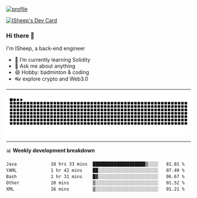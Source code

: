 [![profile](https://user-images.githubusercontent.com/54968314/208005045-e4b42f3b-833d-4242-bfcc-e764865553a2.svg)](https://www.calligrapher.ai/)

<a href="https://app.daily.dev/linziyang1106"><img src="https://api.daily.dev/devcards/v2/i4Spwx5Skx5FpTqWcwoit.png?r=kgx&type=wide" width="652" alt="ISheep's Dev Card"/></a>

### Hi there 🐏

I'm ISheep, a back-end engineer

- 🔭 I’m currently learning Solidity
- 💬 Ask me about anything
- 😄 Hobby: badminton & coding
- 👓 explore crypto and Web3.0

-------

![](https://raw.githubusercontent.com/ISheepp/ISheepp/output/github-contribution-grid-snake.svg)

-------

📊 **Weekly development breakdown**
<!--START_SECTION:waka-->

```txt
Java             18 hrs 33 mins  ████████████████████▒░░░░   81.01 %
YAML             1 hr 42 mins    ██░░░░░░░░░░░░░░░░░░░░░░░   07.49 %
Bash             1 hr 31 mins    █▓░░░░░░░░░░░░░░░░░░░░░░░   06.67 %
Other            20 mins         ▒░░░░░░░░░░░░░░░░░░░░░░░░   01.52 %
XML              16 mins         ▒░░░░░░░░░░░░░░░░░░░░░░░░   01.21 %
```

<!--END_SECTION:waka-->
